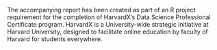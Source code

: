 
The accompanying report has been created as part of an R project requirement for the completion of
HarvardX’s Data Science Professional Certificate program. HarvardX is a University-wide
strategic initiative at Harvard University, designed to facilitate online education by faculty of
Harvard for students everywhere.
